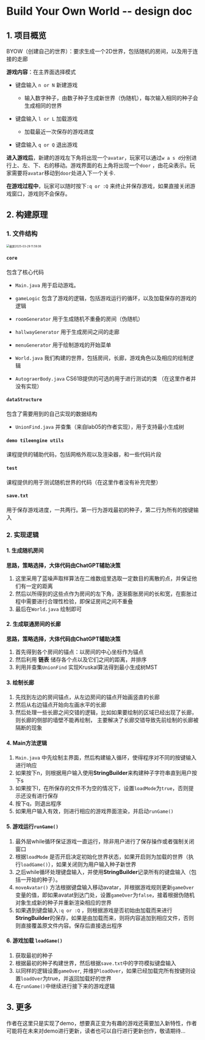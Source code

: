 # Build Your Own World -- design doc

## 1. 项目概览

BYOW（创建自己的世界）：要求生成一个2D世界，包括随机的房间，以及用于连接的走廊

**游戏内容**：在主界面选择模式

- 键盘输入 `n or N` 新建游戏
    - 输入数字种子，由数子种子生成新世界（伪随机），每次输入相同的种子会生成相同的世界

- 键盘输入 `l or L` 加载游戏
    - 加载最近一次保存的游戏进度

- 键盘输入 `q or Q` 退出游戏

**进入游戏后**，新建的游戏左下角将出现一个`avatar`，玩家可以通过`w a s d`分别进行上、左、下、右的移动。游戏界面的右上角将出现一个`door` ，由花朵表示。玩家需要将`avatar`移动到`door`处进入下一个关卡.

**在游戏过程中**，玩家可以随时按下`:q or :Q` 来终止并保存游戏，如果直接关闭游戏窗口，游戏则不会保存。

## 2. 构建原理

### 1. 文件结构

<img src="/Users/hector/Desktop/截屏2025-03-29 11.59.08.png" alt="截屏2025-03-29 11.59.08" style="zoom:50%;" />

#### `core`

包含了核心代码

- `Main.java` 用于启动游戏。

- `gameLogic` 包含了游戏的逻辑，包括游戏运行的循环，以及加载保存的游戏的逻辑
- `roomGenerator` 用于生成随机不重叠的房间（伪随机）
- `hallwayGenerator` 用于生成房间之间的走廊
- `menuGenerator` 用于绘制游戏的开始菜单
- `World.java` 我们构建的世界，包括房间，长廊，游戏角色以及相应的绘制逻辑
- `AutograerBody.java` CS61B提供的可选的用于进行测试的类 （在这里作者并没有实现）

#### `dataStructure`

包含了需要用到的自己实现的数据结构

- `UnionFind.java` 并查集（来自lab05的作者实现），用于支持最小生成树

#### `demo tileengine utils`

课程提供的辅助代码，包括网格外观以及渲染器，和一些代码片段

#### `test`

课程提供的用于测试随机世界的代码（在这里作者没有补充完整）

#### `save.txt`

用于保存游戏进度，一共两行。第一行为游戏最初的种子，第二行为所有的按键输入

### 2. 实现逻辑

#### 1. 生成随机房间

**思路，策略选择，大体代码由ChatGPT辅助决策**

1. 这里采用了蓝噪声取样算法在二维数组里选取一定数目的离散的点，并保证他们有一定的距离
2. 然后以所得到的这些点作为房间的左下角，逐渐膨胀房间的长和宽，在膨胀过程中需要进行合理性检验，即保证房间之间不重叠
3. 最后在`World.java` 绘制即可

#### 2. 生成联通房间的长廊

**思路，策略选择，大体代码由ChatGPT辅助决策**

1.  首先得到各个房间的锚点：以房间的中心坐标作为锚点
2.  然后利用 **链表** 储存各个点以及它们之间的距离，并排序
3.  利用并查集`UnionFind` 实现Kruskal算法得到最小生成树MST

#### 3. 绘制长廊

1. 先找到左边的房间锚点，从左边房间的锚点开始画竖直的长廊
2. 然后从右边锚点开始向左画水平的长廊
3. 然后处理一些长廊之间交错的逻辑，比如如果要绘制的区域已经出现了长廊，则长廊的侧部的墙壁不能再绘制， 主要解决了长廊交错导致先前绘制的长廊被隔断的现象

#### 4.  Main方法逻辑

1. `Main.java` 中先绘制主界面，然后构建输入循环，使得程序对不同的按键输入进行响应
2. 如果按下n，则根据用户输入使用**StringBuilder**来构建种子字符串直到用户按下s
3. 如果按下l，在所保存的文件不为空的情况下，设置`loadMode`为`true`，否则提示还没有进行保存
4. 按下q，则退出程序
5. 如果用户输入有效，则进行相应的游戏界面渲染，并启动`runGame()`

#### 5. 游戏运行`runGame()`

1. 最外层while循环保证游戏一直运行，除非用户进行了保存操作或者强制关闭窗口
2. 根据`loadMode` 是否开启决定初始化世界状态，如果开启则为加载的世界（执行`loadGame()`），如果关闭则为用户输入种子新世界
3. 之后while循环处理键盘输入，并使用**StringBuilder**记录所有的键盘输入（包括一开始的种子）。
4. `moveAvatar()` 方法根据键盘输入移动avatar，并根据游戏规则更新`gameOver` 变量的值，即如果avatat到达门处，设置`gameOver`为`false`，接着根据伪随机对象生成新的种子并重新渲染相应的世界
5. 如果遇到键盘输入`:q or :Q` ，则根据游戏是否初始由加载而来进行**StringBuilder**的保存，如果是由加载而来，则将内容追加到相应文件，否则则直接覆盖原文件内容。保存后直接退出程序

#### 6. 游戏加载 `loadGame()`

1. 获取最初的种子
2. 根据最初的种子构建世界，然后根据`save.txt`中的字符模拟键盘输入
3. 以同样的逻辑设置`gameOver`, 并维护`loadOver`，如果已经加载完所有按键则设置`loadOver`为true，并返回加载好的世界
4. 在`runGame()`中继续进行接下来的游戏逻辑

## 3. 更多

​	作者在这里只是实现了demo，想要真正变为有趣的游戏还需要加入新特性，作者可能将在未来对demo进行更新，读者也可以自行进行更新创作，敬请期待...







